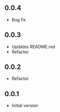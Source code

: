 ## 0.0.4

-	Bug fix

## 0.0.3

-	Updates README.md
-   Refactor

## 0.0.2

-   Refactor

## 0.0.1

-   Initial version
